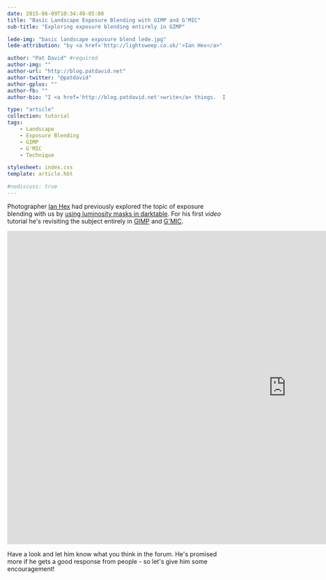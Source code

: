 ```yaml
---
date: 2015-06-09T10:34:49-05:00
title: "Basic Landscape Exposure Blending with GIMP and G'MIC"
sub-title: "Exploring exposure blending entirely in GIMP"

lede-img: "basic landscape exposure blend lede.jpg"
lede-attribution: "by <a href='http://lightsweep.co.uk/'>Ian Hex</a>"

author: "Pat David" #required
author-img: ""
author-url: "http://blog.patdavid.net"
author-twitter: "@patdavid"
author-gplus: ""
author-fb: ""
author-bio: "I <a href='http://blog.patdavid.net'>write</a> things.  I <a href='http://www.flickr.com/photos/patdavid'>photograph</a> things.  Sometimes they meet."

type: "article"
collection: tutorial
tags:
    - Landscape
    - Exposure Blending
    - GIMP
    - G'MIC
    - Technique

stylesheet: index.css
template: article.hbt

#nodiscuss: true
---
```


Photographer [Ian Hex] had previously explored the topic of exposure blending with us by [using luminosity masks in darktable](/articles/luminosity-masking-in-darktable/).
For his first *video* tutorial he's revisiting the subject entirely in [GIMP] and [G'MIC].


<!-- more -->

<div class="big-vid">
<div class="fluid-vid">
<iframe width="1280" height="720" src="https://www.youtube-nocookie.com/embed/OmwnHoIP2vE?rel=0&amp;showinfo=0" frameborder="0" allowfullscreen></iframe>
</div>
</div>

Have a look and let him know what you think in the forum.
He's promised more if he gets a good response from people - so let's give him some encouragement!


[Ian Hex]: http://lightsweep.co.uk/
[G'MIC]: http://gmic.eu
[GIMP]: http://www.gimp.org


